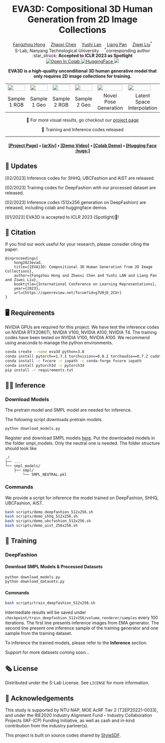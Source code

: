 <div align="center">

<h1>EVA3D: Compositional 3D Human Generation from 2D Image Collections</h1>

<div>
    <a href='https://hongfz16.github.io/' target='_blank'>Fangzhou Hong</a>&emsp;
    <a href='https://frozenburning.github.io/' target='_blank'>Zhaoxi Chen</a>&emsp;
    <a href='https://github.com/NIRVANALAN' target='_blank'>Yushi Lan</a>&emsp;
    <a href='https://scholar.google.com/citations?user=lSDISOcAAAAJ&hl=zh-CN' target='_blank'>Liang Pan</a>&emsp;
    <a href='https://liuziwei7.github.io/' target='_blank'>Ziwei Liu</a><sup>*</sup>
</div>
<div>
    S-Lab, Nanyang Technological University&emsp; <sup>*</sup>corresponding author
</div>

<div>
    :star_struck: <strong>Accepted to ICLR 2023 as Spotlight</strong>
</div>

<div>
<a target="_blank" href="https://colab.research.google.com/github/hongfz16/EVA3D/blob/main/notebook/EVA3D_Demo.ipynb">
  <img src="https://colab.research.google.com/assets/colab-badge.svg" alt="Open In Colab"/>
</a>
<a target="_blank" href="https://huggingface.co/spaces/hongfz16/EVA3D">
  <img src="https://img.shields.io/badge/Demo-%F0%9F%A4%97%20Hugging%20Face-blue" alt="HuggingFace"/>
</a>
<a href="https://hits.seeyoufarm.com"><img src="https://hits.seeyoufarm.com/api/count/incr/badge.svg?url=https%3A%2F%2Fgithub.com%2Fhongfz16%2FEVA3D&count_bg=%2379C83D&title_bg=%23555555&icon=&icon_color=%23E7E7E7&title=hits&edge_flat=false"/></a>
</div>

<strong>EVA3D is a high-quality unconditional 3D human generative model that only requires 2D image collections for training.</strong>

<table>
<tr>
    <td><img src="assets/0032_rgb.gif" width="100%"/></td>
    <td><img src="assets/0032_geo.gif" width="100%"/></td>
    <td><img src="assets/0067_rgb.gif" width="100%"/></td>
    <td><img src="assets/0067_geo.gif" width="100%"/></td>
    <td><img src="assets/0021_rgb_dancing.gif" width="98%"/></td>
    <td><img src="assets/0001_rgb_interpolation.gif" width="88%"/></td>
</tr>
<tr>
    <td align='center' width='14%'>Sample 1 RGB</td>
    <td align='center' width='14%'>Sample 1 Geo</td>
    <td align='center' width='14%'>Sample 2 RGB</td>
    <td align='center' width='14%'>Sample 2 Geo</td>
    <td align='center' width='19%'>Novel Pose Generation</td>
    <td align='center' width='19%'>Latent Space Interpolation</td>
</tr>
</table>

:open_book: For more visual results, go checkout our <a href="https://hongfz16.github.io/projects/EVA3D.html" target="_blank">project page</a>

<!-- This repository will contain the official implementation of _EVA3D: Compositional 3D Human Generation from 2D Image Collections_. -->
:beers: Training and Inference codes released

---

<h4 align="center">
  <a href="https://hongfz16.github.io/projects/EVA3D.html" target='_blank'>[Project Page]</a> •
  <a href="https://arxiv.org/abs/2210.04888" target='_blank'>[arXiv]</a> •
  <a href="https://youtu.be/JNV0FJ0aDWM" target='_blank'>[Demo Video]</a> •
  <!-- <a href="https://colab.research.google.com/drive/1k6-Sc_EsIT292hNgu-7haC5ghggImQ7f?usp=sharing" target='_blank'>[Colab Demo]</a> -->
  <a href="https://colab.research.google.com/github/hongfz16/EVA3D/blob/main/notebook/EVA3D_Demo.ipynb" target='_blank'>[Colab Demo]</a> •
  <a href="" target='_blank'>[Hugging Face :hugs:]</a>
</h4>

</div>

## :mega: Updates
[02/2023] Inference codes for SHHQ, UBCFashion and AIST are released.

[02/2023] Training codes for DeepFashion with our processed dataset are released.

[02/2023] Inference codes (512x256 generation on DeepFashion) are released, including colab and huggingface demos.

[01/2023] EVA3D is accepted to ICLR 2023 (Spotlight):partying_face:!

## :love_you_gesture: Citation
If you find our work useful for your research, please consider citing the paper:
```
@inproceedings{
    hong2023evad,
    title={{EVA}3D: Compositional 3D Human Generation from 2D Image Collections},
    author={Fangzhou Hong and Zhaoxi Chen and Yushi LAN and Liang Pan and Ziwei Liu},
    booktitle={International Conference on Learning Representations},
    year={2023},
    url={https://openreview.net/forum?id=g7U9jD_2CUr}
}
```

## :desktop_computer: Requirements

NVIDIA GPUs are required for this project.
We have test the inference codes on NVIDIA RTX2080Ti, NVIDIA V100, NVIDIA A100, NVIDIA T4.
The training codes have been tested on NVIDIA V100, NVIDIA A100.
We recommend using anaconda to manage the python environments.

```bash
conda create --name eva3d python=3.8
conda install pytorch==1.7.1 torchvision==0.8.2 torchaudio==0.7.2 cudatoolkit=10.1 -c pytorch
conda install -c fvcore -c iopath -c conda-forge fvcore iopath
conda install pytorch3d -c pytorch3d
pip install -r requirements.txt
```

## :running_woman: Inference

### Download Models

The pretrain model and SMPL model are needed for inference.

The following script downloads pretrain models.

```bash
python download_models.py
```

Register and download SMPL models [here](https://smpl.is.tue.mpg.de/). Put the downloaded models in the folder smpl_models. Only the neutral one is needed. The folder structure should look like

```
./
├── ...
└── smpl_models/
    ├── smpl/
        └── SMPL_NEUTRAL.pkl
```

### Commands

We provide a script for inference the model trained on DeepFashion, SHHQ, UBCFashion, AIST.

```bash
bash scripts/demo_deepfashion_512x256.sh
bash scripts/demo_shhq_512x256.sh
bash scripts/demo_ubcfashion_512x256.sh
bash scripts/demo_aist_256x256.sh
```

## :train: Training

### DeepFashion

#### Download SMPL Models & Processed Datasets

```bash
python download_models.py
python download_datasets.py
```

#### Commands

```bash
bash scripts/train_deepfashion_512x256.sh
```

Intermediate results will be saved under `checkpoint/train_deepfashion_512x256/volume_renderer/samples` every 100 iterations. The first line presents inference images from EMA generator. The second line present one inference sample of the training generator and one sample from the training dataset.

To inference the trained models, please refer to the **Inference** section.

Support for more datasets coming soon...

## :newspaper_roll: License

Distributed under the S-Lab License. See `LICENSE` for more information.

## :raised_hands: Acknowledgements

This study is supported by NTU NAP, MOE AcRF Tier 2 (T2EP20221-0033), and under the RIE2020 Industry Alignment Fund – Industry Collaboration Projects (IAF-ICP) Funding Initiative, as well as cash and in-kind contribution from the industry partner(s).

This project is built on source codes shared by [StyleSDF](https://github.com/royorel/StyleSDF).
